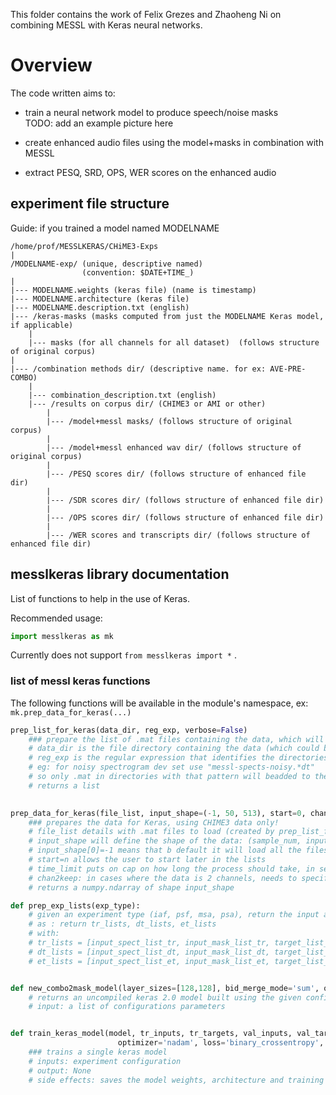 This folder contains the work of Felix Grezes and Zhaoheng Ni on combining MESSL with Keras neural networks.  

# Overview
The code written aims to:
 - train a neural network model to produce speech/noise masks  
 TODO: add an example picture here  

 - create enhanced audio files using the model+masks in combination with MESSL  

 - extract PESQ, SRD, OPS, WER scores on the enhanced audio

## experiment file structure
Guide: if you trained a model named MODELNAME

```
/home/prof/MESSLKERAS/CHiME3-Exps
|
/MODELNAME-exp/ (unique, descriptive named)
                (convention: $DATE+TIME_)
|
|--- MODELNAME.weights (keras file) (name is timestamp)
|--- MODELNAME.architecture (keras file)
|--- MODELNAME.description.txt (english)
|--- /keras-masks (masks computed from just the MODELNAME Keras model, if applicable)
    |
    |--- masks (for all channels for all dataset)  (follows structure of original corpus)
|
|--- /combination methods dir/ (descriptive name. for ex: AVE-PRE-COMBO)
    |
    |--- combination_description.txt (english)
    |--- /results on corpus dir/ (CHIME3 or AMI or other)
        |
        |--- /model+messl masks/ (follows structure of original corpus)
        |
        |--- /model+messl enhanced wav dir/ (follows structure of original corpus)
        |
        |--- /PESQ scores dir/ (follows structure of enhanced file dir)
        |
        |--- /SDR scores dir/ (follows structure of enhanced file dir)
        |
        |--- /OPS scores dir/ (follows structure of enhanced file dir)
        |
        |--- /WER scores and transcripts dir/ (follows structure of enhanced file dir)
```

## messlkeras library documentation
 List of functions to help in the use of Keras.  

Recommended usage:  
```python
import messlkeras as mk
```  
Currently does not support `from messlkeras import *` .  

### list of messl keras functions
The following functions will be available in the module's namespace, ex: `mk.prep_data_for_keras(...)`

```python
prep_list_for_keras(data_dir, reg_exp, verbose=False)
    ### prepare the list of .mat files containing the data, which will then be fed to prep_data_for_keras
    # data_dir is the file directory containing the data (which could be in subdirectories)
    # reg_exp is the regular expression that identifies the directories containing the data to use:
    # eg: for noisy spectrogram dev set use "messl-spects-noisy.*dt" 
    # so only .mat in directories with that pattern will beadded to the list
	# returns a list
    

prep_data_for_keras(file_list, input_shape=(-1, 50, 513), start=0, chan2keep='nan', time_limit=180, verbose=False)
    ### prepares the data for Keras, using CHIME3 data only!
    # file_list details with .mat files to load (created by prep_list_for_keras)
    # input_shape will define the shape of the data: (sample_num, input_length, features) (must all be positive)
    # input_shape[0]=-1 means that b default it will load all the files in the file_list, time permitting
    # start=n allows the user to start later in the lists
    # time_limit puts on cap on how long the process should take, in seconds. default is 3 minutes
    # chan2keep: in cases where the data is 2 channels, needs to specify which to keep. Should have value 0 or 1. Not required in other cases.
    # returns a numpy.ndarray of shape input_shape

def prep_exp_lists(exp_type):
    # given an experiment type (iaf, psf, msa, psa), return the input and target lists for keras
    # as : return tr_lists, dt_lists, et_lists 
    # with:
    # tr_lists = [input_spect_list_tr, input_mask_list_tr, target_list_tr]
    # dt_lists = [input_spect_list_dt, input_mask_list_dt, target_list_dt]
    # et_lists = [input_spect_list_et, input_mask_list_et, target_list_et]


def new_combo2mask_model(layer_sizes=[128,128], bid_merge_mode='sum', out_activation='relu', drop_rate=0.5):
    # returns an uncompiled keras 2.0 model built using the given config (also returns the config)
    # input: a list of configurations parameters


def train_keras_model(model, tr_inputs, tr_targets, val_inputs, val_targets, save_dir,
                        optimizer='nadam', loss='binary_crossentropy', batch_size=64):
    ### trains a single keras model
    # inputs: experiment configuration
    # output: None
    # side effects: saves the model weights, architecture and training history in save_dir

```
